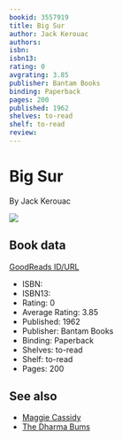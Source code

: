 ```yaml
---
bookid: 3557919
title: Big Sur
author: Jack Kerouac
authors: 
isbn: 
isbn13: 
rating: 0
avgrating: 3.85
publisher: Bantam Books
binding: Paperback
pages: 200
published: 1962
shelves: to-read
shelf: to-read
review: 
---
```


# Big Sur

By Jack Kerouac

![](https://i.gr-assets.com/images/S/compressed.photo.goodreads.com/books/1214525899l/3557919.jpg)

## Book data

[GoodReads ID/URL](https://www.goodreads.com/book/show/3557919)

- ISBN: 
- ISBN13: 
- Rating: 0
- Average Rating: 3.85
- Published: 1962
- Publisher: Bantam Books
- Binding: Paperback
- Shelves: to-read
- Shelf: to-read
- Pages: 200


## See also

- [Maggie Cassidy](Maggie_Cassidy.md)
- [The Dharma Bums](The_Dharma_Bums.md)
